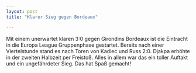 ```yaml
---
layout: post
title: "Klarer Sieg gegen Bordeaux"

---
```


Mit einem unerwartet klaren 3:0 gegen Girondins Bordeaux ist die Eintracht in die Europa League Gruppenphase gestartet. Bereits nach einer Viertelstunde stand es nach Toren von Kadlec und Russ 2:0. Djakpa erhöhte in der zweiten Halbzeit per Freistoß. Alles in allem war das ein toller Auftakt und ein ungefährdeter Sieg. Das hat Spaß gemacht!


